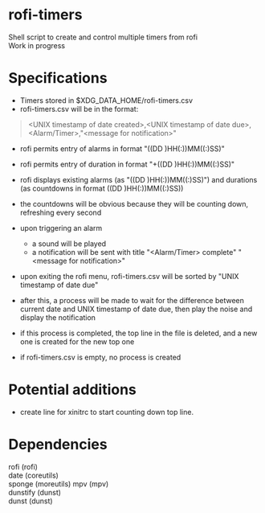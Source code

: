 # rofi-timers

Shell script to create and control multiple timers from rofi  
Work in progress  

# Specifications

- Timers stored in $XDG_DATA_HOME/rofi-timers.csv
- rofi-timers.csv will be in the format:

> \<UNIX timestamp of date created\>,\<UNIX timestamp of date due\>,\<Alarm/Timer\>,"\<message for notification\>"

- rofi permits entry of alarms in format "((DD )HH(:))MM((:)SS)"
- rofi permits entry of duration in format "+((DD )HH(:))MM((:)SS)"  
- rofi displays existing alarms (as "((DD )HH(:))MM((:)SS)") and durations (as countdowns in format ((DD )HH(:))MM((:)SS))
- the countdowns will be obvious because they will be counting down, refreshing every second

- upon triggering an alarm
    + a sound will be played
    + a notification will be sent with title "\<Alarm/Timer\> complete" "\<message for notification\>"

- upon exiting the rofi menu, rofi-timers.csv will be sorted by "UNIX timestamp of date due"
- after this, a process will be made to wait for the difference between current date and UNIX timestamp of date due, then play the noise and display the notification
- if this process is completed, the top line in the file is deleted, and a new one is created for the new top one
- if rofi-timers.csv is empty, no process is created

# Potential additions

- create line for xinitrc to start counting down top line.

# Dependencies

rofi (rofi)  
date (coreutils)  
sponge (moreutils)
mpv (mpv)  
dunstify (dunst)  
dunst (dunst)  
